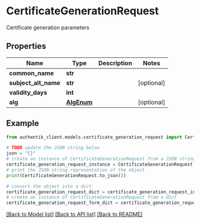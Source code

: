 # CertificateGenerationRequest

Certificate generation parameters

## Properties

Name | Type | Description | Notes
------------ | ------------- | ------------- | -------------
**common_name** | **str** |  | 
**subject_alt_name** | **str** |  | [optional] 
**validity_days** | **int** |  | 
**alg** | [**AlgEnum**](AlgEnum.md) |  | [optional] 

## Example

```python
from authentik_client.models.certificate_generation_request import CertificateGenerationRequest

# TODO update the JSON string below
json = "{}"
# create an instance of CertificateGenerationRequest from a JSON string
certificate_generation_request_instance = CertificateGenerationRequest.from_json(json)
# print the JSON string representation of the object
print(CertificateGenerationRequest.to_json())

# convert the object into a dict
certificate_generation_request_dict = certificate_generation_request_instance.to_dict()
# create an instance of CertificateGenerationRequest from a dict
certificate_generation_request_form_dict = certificate_generation_request.from_dict(certificate_generation_request_dict)
```
[[Back to Model list]](../README.md#documentation-for-models) [[Back to API list]](../README.md#documentation-for-api-endpoints) [[Back to README]](../README.md)


